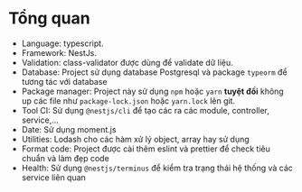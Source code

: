 # Tổng quan

- Language: typescript.
- Framework: NestJs.
- Validation: class-validator được dùng để validate dữ liệu.
- Database: Project sử dụng database Postgresql và package `typeorm` để tương tác với database
- Package manager: Project này sử dụng `npm` hoặc `yarn` **tuyệt đối** không up các file như `package-lock.json` hoặc `yarn.lock` lên git.
- Tool CI: Sử dụng `@nestjs/cli` để tạo các ra các module, controller, service,...
- Date: Sử dụng moment.js
- Utilities: Lodash cho các hàm xử lý object, array hay sử dụng
- Format code: Project được cài thêm eslint và prettier để check tiêu chuẩn và làm đẹp code
- Health: Sử dụng `@nestjs/terminus` để kiểm tra trạng thái hệ thống và các service liên quan
